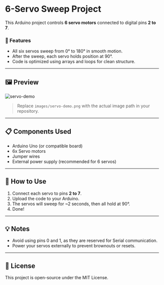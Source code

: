 # 6-Servo Sweep Project

This Arduino project controls **6 servo motors** connected to digital pins **2 to 7**.

### 🔧 Features
- All six servos sweep from 0° to 180° in smooth motion.
- After the sweep, each servo holds position at 90°.
- Code is optimized using arrays and loops for clean structure.

---

## 🖼 Preview

![servo-demo](images/servo-demo.png)

> Replace `images/servo-demo.png` with the actual image path in your repository.

---

## 📋 Components Used
- Arduino Uno (or compatible board)
- 6x Servo motors
- Jumper wires
- External power supply (recommended for 6 servos)

---

## 🚀 How to Use
1. Connect each servo to pins **2 to 7**.
2. Upload the code to your Arduino.
3. The servos will sweep for ~2 seconds, then all hold at 90°.
4. Done!

---

## 💡 Notes
- Avoid using pins 0 and 1, as they are reserved for Serial communication.
- Power your servos externally to prevent brownouts or resets.

---

## 📄 License
This project is open-source under the MIT License.
